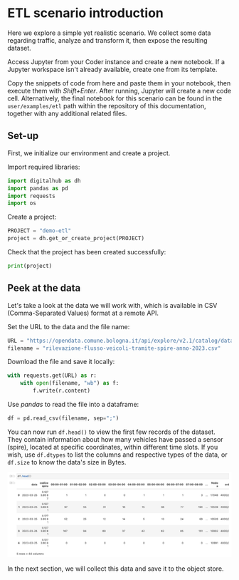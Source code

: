 # ETL scenario introduction

Here we explore a simple yet realistic scenario. We collect some data regarding traffic, analyze and transform it, then expose the resulting dataset.

Access Jupyter from your Coder instance and create a new notebook. If a Jupyter workspace isn't already available, create one from its template.

Copy the snippets of code from here and paste them in your notebook, then execute them with *Shift+Enter*. After running, Jupyter will create a new code cell. Alternatively, the final notebook for this scenario can be found in the `user/examples/etl` path within the repository of this documentation, together with any additional related files.

## Set-up

First, we initialize our environment and create a project.

Import required libraries:

``` python
import digitalhub as dh
import pandas as pd
import requests
import os
```

Create a project:

``` python
PROJECT = "demo-etl"
project = dh.get_or_create_project(PROJECT)
```

Check that the project has been created successfully:

``` python
print(project)
```

## Peek at the data

Let's take a look at the data we will work with, which is available in CSV (Comma-Separated Values) format at a remote API.

Set the URL to the data and the file name:

``` python
URL = "https://opendata.comune.bologna.it/api/explore/v2.1/catalog/datasets/rilevazione-flusso-veicoli-tramite-spire-anno-2023/exports/csv?lang=it&timezone=Europe%2FRome&use_labels=true&delimiter=%3B"
filename = "rilevazione-flusso-veicoli-tramite-spire-anno-2023.csv"
```

Download the file and save it locally:

``` python
with requests.get(URL) as r:
    with open(filename, "wb") as f:
        f.write(r.content)
```

Use *pandas* to read the file into a dataframe:

``` python
df = pd.read_csv(filename, sep=";")
```

You can now run `df.head()` to view the first few records of the dataset. They contain information about how many vehicles have passed a sensor (spire), located at specific coordinates, within different time slots. If you wish, use `df.dtypes` to list the columns and respective types of the data, or `df.size` to know the data's size in Bytes.

![Jupyter head image](../../images/scenario-etl/jupyter-head.png)

In the next section, we will collect this data and save it to the object store.
